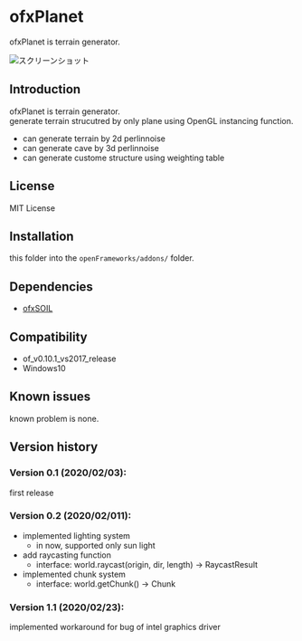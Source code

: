 ofxPlanet
=====================================

ofxPlanet is terrain generator.

![スクリーンショット](mov.gif)

Introduction
------------
ofxPlanet is terrain generator.  
generate terrain strucutred by only plane using OpenGL instancing function.  
* can generate terrain by 2d perlinnoise
* can generate cave by 3d perlinnoise
* can generate custome structure using weighting table

License
-------
MIT License

Installation
------------
this folder into the `openFrameworks/addons/` folder.

Dependencies
------------
* [ofxSOIL](https://github.com/desktopgame/ofxSOIL)

Compatibility
------------
* of_v0.10.1_vs2017_release
* Windows10

Known issues
------------
known problem is none.

Version history
------------

### Version 0.1 (2020/02/03):
first release

### Version 0.2 (2020/02/011):
* implemented lighting system
  * in now, supported only sun light
* add raycasting function
  * interface: world.raycast(origin, dir, length) -> RaycastResult
* implemented chunk system
  * interface: world.getChunk() -> Chunk

### Version 1.1 (2020/02/23):
implemented workaround for bug of intel graphics driver